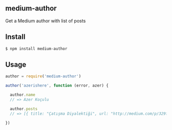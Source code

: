 ## medium-author

Get a Medium author with list of posts

## Install

```bash
$ npm install medium-author
```

## Usage

```js
author = require('medium-author')

author('azerishere', function (error, azer) {

  author.name
  // => Azer Koçulu

  author.posts
  // => [{ title: "Çatışma Diyalektiği", url: "http://medium.com/p/329f78bddf89", snippet: "Dünya bir çatışma alanıdır." }, ...]

})
```
